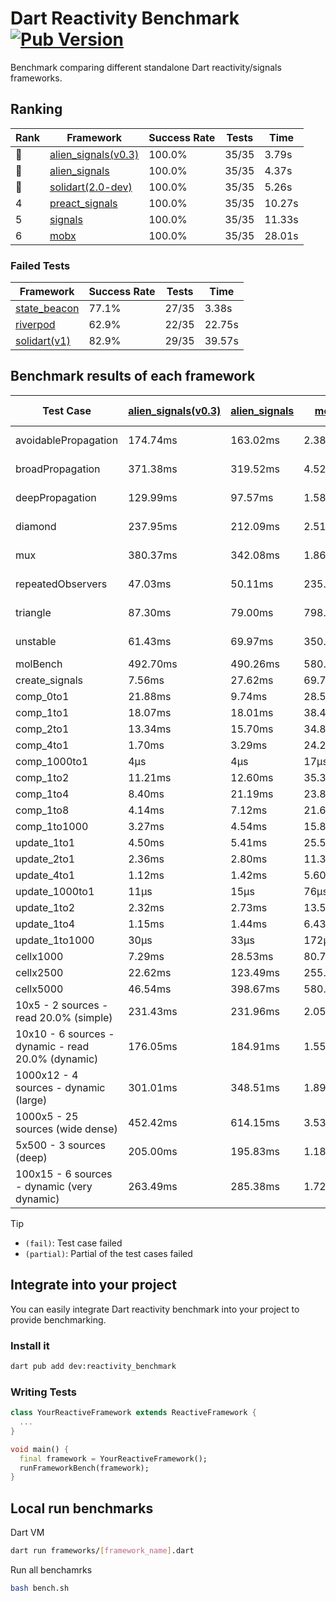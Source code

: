 # Dart Reactivity Benchmark [![Pub Version](https://img.shields.io/pub/v/reactivity_benchmark)](https://pub.dev/packages/reactivity_benchmark)

Benchmark comparing different standalone Dart reactivity/signals frameworks.

## Ranking

<!-- ranking start -->
| Rank | Framework | Success Rate | Tests | Time |
|------|-----------|--------------|-------|------|
| 🥇 | [alien_signals(v0.3)](https://github.com/medz/alien-signals-dart) | 100.0% | 35/35 | 3.79s |
| 🥈 | [alien_signals](https://github.com/medz/alien-signals-dart) | 100.0% | 35/35 | 4.37s |
| 🥉 | [solidart(2.0-dev)](https://github.com/nank1ro/solidart/tree/dev) | 100.0% | 35/35 | 5.26s |
| 4 | [preact_signals](https://pub.dev/packages/preact_signals) | 100.0% | 35/35 | 10.27s |
| 5 | [signals](https://github.com/rodydavis/signals.dart) | 100.0% | 35/35 | 11.33s |
| 6 | [mobx](https://github.com/mobxjs/mobx.dart) | 100.0% | 35/35 | 28.01s |

<!-- ranking end -->

### **Failed Tests**

<!-- fail start -->
| Framework | Success Rate | Tests | Time |
|-----------|--------------|-------|------|
| [state_beacon](https://github.com/jinyus/dart_beacon) | 77.1% | 27/35 | 3.38s |
| [riverpod](https://github.com/rrousselGit/riverpod) | 62.9% | 22/35 | 22.75s |
| [solidart(v1)](https://github.com/nank1ro/solidart) | 82.9% | 29/35 | 39.57s |

<!-- fail end -->

## Benchmark results of each framework

<!-- test-case start -->
| Test Case | [alien_signals(v0.3)](https://github.com/medz/alien-signals-dart) | [alien_signals](https://github.com/medz/alien-signals-dart) | [mobx](https://github.com/mobxjs/mobx.dart) | [preact_signals](https://pub.dev/packages/preact_signals) | [riverpod](https://github.com/rrousselGit/riverpod) | [signals](https://github.com/rodydavis/signals.dart) | [solidart(2.0-dev)](https://github.com/nank1ro/solidart/tree/dev) | [solidart(v1)](https://github.com/nank1ro/solidart) | [state_beacon](https://github.com/jinyus/dart_beacon) |
|---|---|---|---|---|---|---|---|---|---|
| avoidablePropagation | 174.74ms | 163.02ms | 2.38s | 202.17ms | 1.46s | 211.03ms | 274.65ms | 2.16s | 148.39ms (fail) |
| broadPropagation | 371.38ms | 319.52ms | 4.52s | 446.59ms | 85.96ms (fail) | 448.69ms | 501.08ms | 5.51s | 6.16ms (fail) |
| deepPropagation | 129.99ms | 97.57ms | 1.58s | 176.06ms | 2.02s (fail) | 170.72ms | 170.97ms | 2.00s | 140.54ms (fail) |
| diamond | 237.95ms | 212.09ms | 2.51s | 277.60ms | 2.70s (fail) | 284.04ms | 354.43ms | 3.49s | 182.94ms (fail) |
| mux | 380.37ms | 342.08ms | 1.86s | 404.00ms | 566.64ms (fail) | 447.35ms | 448.90ms | 2.02s | 191.00ms (fail) |
| repeatedObservers | 47.03ms | 50.11ms | 235.54ms | 40.10ms | 380.16ms (fail) | 44.83ms | 81.60ms | 216.26ms | 52.49ms (fail) |
| triangle | 87.30ms | 79.00ms | 798.72ms | 106.11ms | 902.50ms (fail) | 103.86ms | 119.05ms | 1.11s | 76.94ms (fail) |
| unstable | 61.43ms | 69.97ms | 350.95ms | 70.31ms | 607.55ms (fail) | 79.90ms | 97.00ms | 342.09ms | 336.70ms (fail) |
| molBench | 492.70ms | 490.26ms | 580.22ms | 488.49ms | 10.57ms | 486.86ms | 494.40ms | 1.70s | 927μs |
| create_signals | 7.56ms | 27.62ms | 69.75ms | 5.29ms | 24.29ms | 24.83ms | 59.38ms | 50.06ms | 63.41ms |
| comp_0to1 | 21.88ms | 9.74ms | 28.57ms | 17.54ms | 13.43ms | 11.37ms | 27.34ms | 22.61ms | 52.77ms |
| comp_1to1 | 18.07ms | 18.01ms | 38.45ms | 14.45ms | 27.05ms | 27.71ms | 45.79ms | 46.67ms | 55.15ms |
| comp_2to1 | 13.34ms | 15.70ms | 34.88ms | 16.04ms | 32.13ms | 7.99ms | 37.19ms | 25.52ms | 36.03ms |
| comp_4to1 | 1.70ms | 3.29ms | 24.20ms | 15.58ms | 7.18ms | 1.95ms | 12.36ms | 32.74ms | 16.60ms |
| comp_1000to1 | 4μs | 4μs | 17μs | 6μs | 6μs | 5μs | 20μs | 3.76ms | 46μs |
| comp_1to2 | 11.21ms | 12.60ms | 35.39ms | 17.11ms | 13.65ms | 13.49ms | 29.27ms | 20.35ms | 44.54ms |
| comp_1to4 | 8.40ms | 21.19ms | 23.82ms | 25.53ms | 24.20ms | 9.02ms | 28.26ms | 25.18ms | 43.01ms |
| comp_1to8 | 4.14ms | 7.12ms | 21.64ms | 6.75ms | 9.04ms | 10.40ms | 26.29ms | 19.54ms | 41.80ms |
| comp_1to1000 | 3.27ms | 4.54ms | 15.89ms | 4.58ms | 7.57ms | 6.63ms | 17.15ms | 16.90ms | 38.24ms |
| update_1to1 | 4.50ms | 5.41ms | 25.58ms | 8.60ms | 83.48ms | 8.96ms | 16.16ms | 43.44ms | 5.63ms |
| update_2to1 | 2.36ms | 2.80ms | 11.37ms | 4.25ms | 40.77ms | 4.54ms | 7.82ms | 21.66ms | 2.85ms |
| update_4to1 | 1.12ms | 1.42ms | 5.60ms | 2.13ms | 19.38ms | 2.27ms | 4.01ms | 10.82ms | 1.46ms |
| update_1000to1 | 11μs | 15μs | 76μs | 21μs | 170μs | 22μs | 41μs | 118μs | 14μs |
| update_1to2 | 2.32ms | 2.73ms | 13.57ms | 4.58ms | 40.49ms | 4.47ms | 8.01ms | 21.16ms | 2.91ms |
| update_1to4 | 1.15ms | 1.44ms | 6.43ms | 2.19ms | 19.73ms | 2.27ms | 4.04ms | 10.92ms | 1.46ms |
| update_1to1000 | 30μs | 33μs | 172μs | 121μs | 140μs | 57μs | 174μs | 208μs | 399μs |
| cellx1000 | 7.29ms | 28.53ms | 80.74ms | 9.60ms | N/A | 9.74ms | 12.29ms | 172.12ms | 5.34ms |
| cellx2500 | 22.62ms | 123.49ms | 255.80ms | 26.06ms | N/A | 34.35ms | 35.99ms | 483.01ms | 23.68ms |
| cellx5000 | 46.54ms | 398.67ms | 580.71ms | 73.83ms | N/A | 65.74ms | 78.20ms | 1.10s | 66.20ms |
| 10x5 - 2 sources - read 20.0% (simple) | 231.43ms | 231.96ms | 2.05s | 442.21ms | 2.31s | 533.17ms | 356.20ms | 2.59s (partial) | 240.51ms |
| 10x10 - 6 sources - dynamic - read 20.0% (dynamic) | 176.05ms | 184.91ms | 1.55s | 274.26ms | 1.47s (partial) | 327.86ms | 243.87ms | 2.35s (partial) | 200.80ms |
| 1000x12 - 4 sources - dynamic (large) | 301.01ms | 348.51ms | 1.89s | 3.71s | 2.65s (partial) | 3.75s | 455.30ms | 4.07s (partial) | 338.30ms |
| 1000x5 - 25 sources (wide dense) | 452.42ms | 614.15ms | 3.53s | 2.70s | 4.07s | 3.44s | 581.39ms | 5.11s (partial) | 493.55ms |
| 5x500 - 3 sources (deep) | 205.00ms | 195.83ms | 1.18s | 226.61ms | 1.38s | 237.81ms | 254.84ms | 1.98s (partial) | 204.78ms |
| 100x15 - 6 sources - dynamic (very dynamic) | 263.49ms | 285.38ms | 1.72s | 441.98ms | 1.77s (partial) | 519.75ms | 381.26ms | 2.79s (partial) | 259.97ms |

<!-- test-case end -->

> [!TIP]
> - `(fail)`: Test case failed
> - `(partial)`: Partial of the test cases failed

## Integrate into your project

You can easily integrate Dart reactivity benchmark into your project to provide benchmarking.

### Install it

```bash
dart pub add dev:reactivity_benchmark
```

### Writing Tests

```dart
class YourReactiveFramework extends ReactiveFramework {
  ...
}

void main() {
  final framework = YourReactiveFramework();
  runFrameworkBench(framework);
}
```

## Local run benchmarks

Dart VM
```bash
dart run frameworks/[framework_name].dart
```

Run all benchamrks
```bash
bash bench.sh
```
